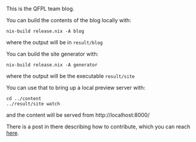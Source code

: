 This is the QFPL team blog.

You can build the contents of the blog locally with: 
```
nix-build release.nix -A blog
```
where the output will be in `result/blog`

You can build the site generator with:
```
nix-build release.nix -A generator
```
where the output will be the executable  `result/site`

You can use that to bring up a local preview server with:
```
cd ../content
../result/site watch
```
and the content will be served from http://localhost:8000/

There is a post in there describing how to contribute, which you can reach [here](https://github.com/qfpl/blog/blob/master/content/posts/writing-for-the-fp-blog.md).
